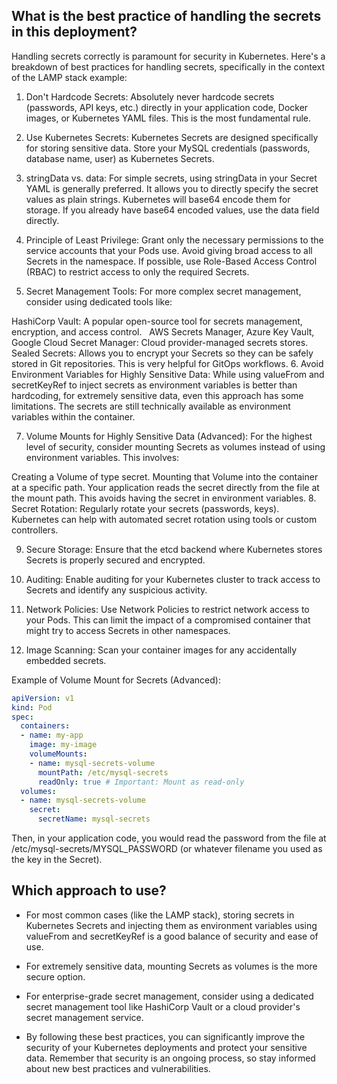 ## What is the best practice of handling the secrets in this deployment?

Handling secrets correctly is paramount for security in Kubernetes. Here's a breakdown of best practices for handling secrets, specifically in the context of the LAMP stack example:   

1. Don't Hardcode Secrets:  Absolutely never hardcode secrets (passwords, API keys, etc.) directly in your application code, Docker images, or Kubernetes YAML files. This is the most fundamental rule.   

2. Use Kubernetes Secrets: Kubernetes Secrets are designed specifically for storing sensitive data.  Store your MySQL credentials (passwords, database name, user) as Kubernetes Secrets.   

3. stringData vs. data:  For simple secrets, using stringData in your Secret YAML is generally preferred. It allows you to directly specify the secret values as plain strings.  Kubernetes will base64 encode them for storage.  If you already have base64 encoded values, use the data field directly.   

4. Principle of Least Privilege: Grant only the necessary permissions to the service accounts that your Pods use.  Avoid giving broad access to all Secrets in the namespace.  If possible, use Role-Based Access Control (RBAC) to restrict access to only the required Secrets.   

5. Secret Management Tools: For more complex secret management, consider using dedicated tools like:

HashiCorp Vault: A popular open-source tool for secrets management, encryption, and access control.   
AWS Secrets Manager, Azure Key Vault, Google Cloud Secret Manager: Cloud provider-managed secrets stores.
Sealed Secrets: Allows you to encrypt your Secrets so they can be safely stored in Git repositories. This is very helpful for GitOps workflows.
6. Avoid Environment Variables for Highly Sensitive Data: While using valueFrom and secretKeyRef to inject secrets as environment variables is better than hardcoding, for extremely sensitive data, even this approach has some limitations.  The secrets are still technically available as environment variables within the container.

7. Volume Mounts for Highly Sensitive Data (Advanced): For the highest level of security, consider mounting Secrets as volumes instead of using environment variables. This involves:

Creating a Volume of type secret.
Mounting that Volume into the container at a specific path.
Your application reads the secret directly from the file at the mount path. This avoids having the secret in environment variables.
8. Secret Rotation:  Regularly rotate your secrets (passwords, keys).  Kubernetes can help with automated secret rotation using tools or custom controllers.   

9. Secure Storage: Ensure that the etcd backend where Kubernetes stores Secrets is properly secured and encrypted.

10. Auditing:  Enable auditing for your Kubernetes cluster to track access to Secrets and identify any suspicious activity.   

11. Network Policies: Use Network Policies to restrict network access to your Pods.  This can limit the impact of a compromised container that might try to access Secrets in other namespaces.   

12. Image Scanning: Scan your container images for any accidentally embedded secrets.

Example of Volume Mount for Secrets (Advanced):
```yaml
apiVersion: v1
kind: Pod
spec:
  containers:
  - name: my-app
    image: my-image
    volumeMounts:
    - name: mysql-secrets-volume
      mountPath: /etc/mysql-secrets
      readOnly: true # Important: Mount as read-only
  volumes:
  - name: mysql-secrets-volume
    secret:
      secretName: mysql-secrets
```

Then, in your application code, you would read the password from the file at /etc/mysql-secrets/MYSQL_PASSWORD (or whatever filename you used as the key in the Secret).

## Which approach to use?

- For most common cases (like the LAMP stack), storing secrets in Kubernetes Secrets and injecting them as environment variables using valueFrom and secretKeyRef is a good balance of security and ease of use.

- For extremely sensitive data, mounting Secrets as volumes is the more secure option.

- For enterprise-grade secret management, consider using a dedicated secret management tool like HashiCorp Vault or a cloud provider's secret management service.   

- By following these best practices, you can significantly improve the security of your Kubernetes deployments and protect your sensitive data.  Remember that security is an ongoing process, so stay informed about new best practices and vulnerabilities.